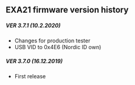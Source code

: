 ## EXA21 firmware version history
##### VER 3.7.1 (10.2.2020)
- Changes for production tester
- USB VID to 0x4E6 (Nordic ID own)
##### VER 3.7.0	(16.12.2019)
- First release




